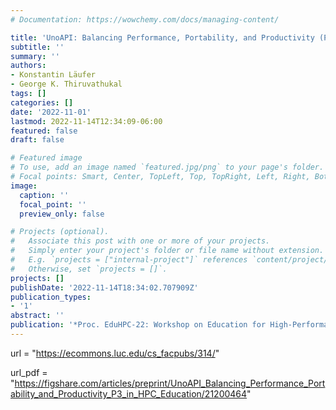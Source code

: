 ```yaml
---
# Documentation: https://wowchemy.com/docs/managing-content/

title: 'UnoAPI: Balancing Performance, Portability, and Productivity (P3) in HPC Education'
subtitle: ''
summary: ''
authors:
- Konstantin Läufer
- George K. Thiruvathukal
tags: []
categories: []
date: '2022-11-01'
lastmod: 2022-11-14T12:34:09-06:00
featured: false
draft: false

# Featured image
# To use, add an image named `featured.jpg/png` to your page's folder.
# Focal points: Smart, Center, TopLeft, Top, TopRight, Left, Right, BottomLeft, Bottom, BottomRight.
image:
  caption: ''
  focal_point: ''
  preview_only: false

# Projects (optional).
#   Associate this post with one or more of your projects.
#   Simply enter your project's folder or file name without extension.
#   E.g. `projects = ["internal-project"]` references `content/project/deep-learning/index.md`.
#   Otherwise, set `projects = []`.
projects: []
publishDate: '2022-11-14T18:34:02.707909Z'
publication_types:
- '1'
abstract: ''
publication: '*Proc. EduHPC-22: Workshop on Education for High-Performance Computing*'
---
```


url = "https://ecommons.luc.edu/cs_facpubs/314/"

url_pdf = "https://figshare.com/articles/preprint/UnoAPI_Balancing_Performance_Portability_and_Productivity_P3_in_HPC_Education/21200464"
